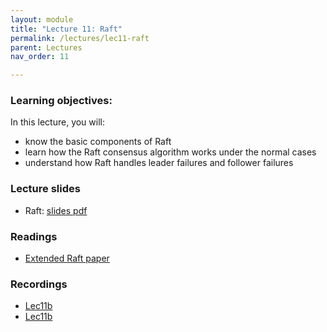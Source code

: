 ```yaml
---
layout: module
title: "Lecture 11: Raft"
permalink: /lectures/lec11-raft
parent: Lectures
nav_order: 11

---
```


### Learning objectives:
In this lecture, you will:

* know the basic components of Raft
* learn how the Raft consensus algorithm works under the normal cases
* understand how Raft handles leader failures and follower failures



### Lecture slides

* Raft: [slides pdf](/cs4740-fall24/assets/docs/lec11-raft.pdf)


### Readings

* [Extended Raft paper](https://raft.github.io/raft.pdf)


### Recordings

* [Lec11b](https://edstem.org/us/courses/65103/discussion/5459558)
* [Lec11b](https://edstem.org/us/courses/65103/discussion/5562990)

